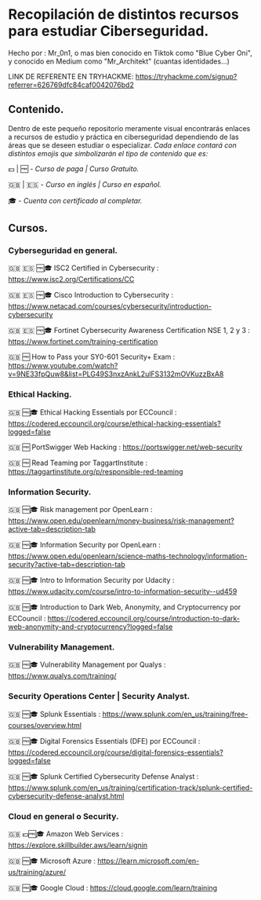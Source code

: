 # Recopilación de distintos recursos para estudiar Ciberseguridad.

Hecho por : Mr_0n1, o mas bien conocido en Tiktok como "Blue Cyber Oni", y conocido en Medium como "Mr_Architekt" (cuantas identidades...)

LINK DE REFERENTE EN TRYHACKME: https://tryhackme.com/signup?referrer=626769dfc84caf0042076bd2

## Contenido.
Dentro de este pequeño repositorio meramente visual encontrarás enlaces a recursos de estudio y práctica en ciberseguridad dependiendo de las áreas que se deseen estudiar o especializar.
*Cada enlace contará con distintos emojis que simbolizarán el tipo de contenido que es:*

💵 | 🆓 - *Curso de paga | Curso Gratuito.*

🇬🇧 | 🇪🇸 - *Curso en inglés | Curso en español.*

🎓 - *Cuenta con certificado al completar.*


## Cursos.

### Cyberseguridad en general.
🇬🇧 🇪🇸 🆓🎓 ISC2 Certified in Cybersecurity : https://www.isc2.org/Certifications/CC

🇬🇧 🇪🇸 🆓🎓 Cisco Introduction to Cybersecurity : https://www.netacad.com/courses/cybersecurity/introduction-cybersecurity

🇬🇧 🇪🇸 🆓🎓 Fortinet Cybersecurity Awareness Certification NSE 1, 2 y 3 : https://www.fortinet.com/training-certification

🇬🇧 🆓 How to Pass your SY0-601 Security+ Exam : https://www.youtube.com/watch?v=9NE33fpQuw8&list=PLG49S3nxzAnkL2ulFS3132mOVKuzzBxA8


### Ethical Hacking.
🇬🇧 🆓🎓 Ethical Hacking Essentials por ECCouncil : https://codered.eccouncil.org/course/ethical-hacking-essentials?logged=false

🇬🇧 🆓 PortSwigger Web Hacking : https://portswigger.net/web-security

🇬🇧 🆓 Read Teaming por TaggartInstitute : https://taggartinstitute.org/p/responsible-red-teaming

### Information Security.
🇬🇧 🆓🎓 Risk management por OpenLearn : https://www.open.edu/openlearn/money-business/risk-management?active-tab=description-tab

🇬🇧 🆓🎓 Information Security por OpenLearn : https://www.open.edu/openlearn/science-maths-technology/information-security?active-tab=description-tab

🇬🇧 🆓🎓 Intro to Information Security por Udacity : https://www.udacity.com/course/intro-to-information-security--ud459

🇬🇧 🆓🎓 Introduction to Dark Web, Anonymity, and Cryptocurrency por ECCouncil : https://codered.eccouncil.org/course/introduction-to-dark-web-anonymity-and-cryptocurrency?logged=false


### Vulnerability Management.
🇬🇧 🆓🎓 Vulnerability Management por Qualys : https://www.qualys.com/training/


### Security Operations Center | Security Analyst.
🇬🇧 🆓🎓 Splunk Essentials : https://www.splunk.com/en_us/training/free-courses/overview.html

🇬🇧 🆓🎓 Digital Forensics Essentials (DFE) por ECCouncil : https://codered.eccouncil.org/course/digital-forensics-essentials?logged=false

🇬🇧 🆓🎓 Splunk Certified Cybersecurity Defense Analyst : https://www.splunk.com/en_us/training/certification-track/splunk-certified-cybersecurity-defense-analyst.html 



### Cloud en general o Security.
🇬🇧 💵🆓🎓 Amazon Web Services : https://explore.skillbuilder.aws/learn/signin

🇬🇧 🆓🎓 Microsoft Azure : https://learn.microsoft.com/en-us/training/azure/

🇬🇧 🆓🎓 Google Cloud : https://cloud.google.com/learn/training
